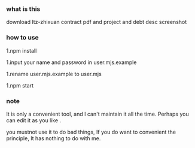 ### what is this 

download ltz-zhixuan contract pdf and project and debt desc screenshot

### how to use 

1.npm install 

1.input your name and password in user.mjs.example

1.rename user.mjs.example to user.mjs

1.npm start

### note

It is only a convenient tool, and I can't maintain it all the time. Perhaps you can edit it as you like .

you mustnot use it to do bad things, If you do want to convenient the principle, It has nothing to do with me.


